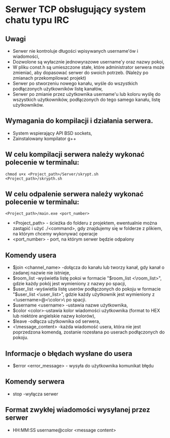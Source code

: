 # **Serwer TCP obsługujący system chatu typu IRC**
## Uwagi
  - Serwer nie kontroluje długości wpisywanych username'ów i wiadomości,
  - Dozwolone są wyłacznie jednowyrazowe username'y oraz nazwy pokoi,
  - W pliku const.h są umieszczone stałe, które administrator serwera może zmieniać, 
  aby dopasować serwer do swoich potrzeb. (Należy po zmianach przekompilować projekt)
  - Serwer po stworzeniu nowego kanału, wyśle do wszystkich podłączonych użytkowników listę kanałów,
  - Serwer po zmianie przez użytkownika username'u lub koloru wyślę do wszystkich użytkowników, podłączonych do tego samego kanału, listę użytkowników.
## Wymagania do kompilacji i działania serwera.
  - System wspierający API BSD sockets,
  - Zainstalowany kompilator g++
  
## W celu kompilacji serwera należy wykonać polecenie w terminalu:
  ```
  chmod u+x <Project_path>/Server/skrypt.sh 
  <Project_path>/skrypth.sh
  ```

## W celu odpalenie serwera należy wykonać polecenie w terminalu:
  ```
  <Project_path>/main.exe <port_number>
  ```
  - <Project_path> - ścieżka do folderu z projektem, ewentualnie można zastąpić i użyć ./\<command\>,
  gdy znajdujemy się w folderze z plikiem, na którym chcemy wykonywać operacje
  - <port_number> - port, na którym serwer będzie odpalony


## Komendy usera
  - $join \<channel_name\> -dołącza do kanału lub tworzy kanał, gdy kanał o zadanej nazwie nie istnieje,
  - $room_list -wyświetla listę pokoi w formacie "$room_list <\room_list>\", gdzie każdy pokój jest wymieniony z nazwy po spacji,
  - $user_list -wyświetla listę userów podłączonych do pokoju w formacie "$user_list <\user_list>\", gdzie każdy użytkownik jest wymieniony z <\username>\@<\color>\ po spacji.
  - $username \<username\> -ustawia nazwe użytkownika,
  - $color  \<color\>-ustawia kolor wiadomości użytkownika (format to HEX lub niektóre angielskie nazwy kolorów),
  - $leave  -odłącza użytkownika od serwera,
  - <\message_content\> -każda wiadomość usera, która nie jest poprzedzona komendą, zostanie rozesłana po userach podłączonych do pokoju.

## Informacje o błędach wysłane do usera
  - $error \<error_message\> - wysyła do użytkownika komunikat błędu

## Komendy serwera
  - stop -wyłącza serwer

## Format zwykłej wiadomości wysyłanej przez serwer
  - HH:MM:SS username@color \<message content\>
